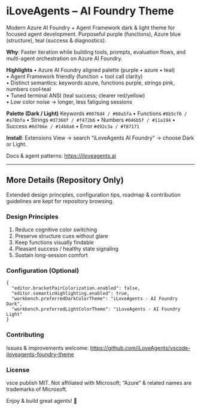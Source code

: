 # iLoveAgents – AI Foundry Theme

Modern Azure AI Foundry + Agent Framework dark & light theme for focused agent development. Purposeful purple (functions), Azure blue (structure), teal (success & diagnostics).

**Why**: Faster iteration while building tools, prompts, evaluation flows, and multi-agent orchestration on Azure AI Foundry.

**Highlights**
• Azure AI Foundry aligned palette (purple • azure • teal)  
• Agent Framework friendly (function + tool call clarity)  
• Distinct semantics: keywords azure, functions purple, strings pink, numbers cool‑teal  
• Tuned terminal ANSI (teal success; clearer red/yellow)  
• Low color noise → longer, less fatiguing sessions  

**Palette (Dark / Light)** Keywords `#0078d4 / #60a5fa` • Functions `#8b5cf6 / #a78bfa` • Strings `#d7368f / #f472b6` • Numbers `#046b5f / #11a194` • Success `#0d766e / #14b8a6` • Error `#d92c3a / #f87171`

**Install**: Extensions View → search “iLoveAgents AI Foundry” → choose Dark or Light.

Docs & agent patterns: <https://iloveagents.ai>

---

## More Details (Repository Only)

Extended design principles, configuration tips, roadmap & contribution guidelines are kept for repository browsing.

### Design Principles

1. Reduce cognitive color switching  
2. Preserve structure cues without glare  
3. Keep functions visually findable  
4. Pleasant success / healthy state signaling  
5. Sustain long-session comfort  

### Configuration (Optional)

```jsonc
{
  "editor.bracketPairColorization.enabled": false,
  "editor.semanticHighlighting.enabled": true,
  "workbench.preferredDarkColorTheme": "iLoveAgents - AI Foundry Dark",
  "workbench.preferredLightColorTheme": "iLoveAgents - AI Foundry Light"
}
```

### Contributing

Issues & improvements welcome: <https://github.com/iLoveAgents/vscode-iloveagents-foundry-theme>

### License

vsce publish
MIT. Not affiliated with Microsoft; “Azure” & related names are trademarks of Microsoft.

Enjoy & build great agents! 💙
